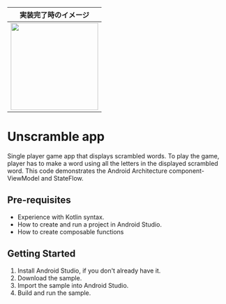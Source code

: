 | 実装完了時のイメージ |
|--------|
|<img src="https://github.com/yanPWA/Unscramble/assets/82929509/ffdfe443-5853-49ef-8ccd-b20be6432d84" width="200px"/>|




Unscramble app
=================================

Single player game app that displays scrambled words. To play the game, player has to make a
word using all the letters in the displayed scrambled word.
This code demonstrates the Android Architecture component- ViewModel and StateFlow.


Pre-requisites
--------------
* Experience with Kotlin syntax.
* How to create and run a project in Android Studio.
* How to create composable functions 


Getting Started
---------------
1. Install Android Studio, if you don't already have it.
2. Download the sample.
3. Import the sample into Android Studio.
4. Build and run the sample.

